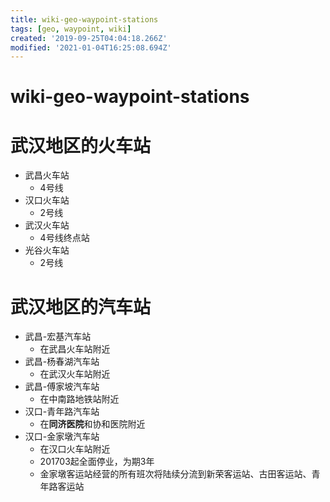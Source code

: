 ```yaml
---
title: wiki-geo-waypoint-stations
tags: [geo, waypoint, wiki]
created: '2019-09-25T04:04:18.266Z'
modified: '2021-01-04T16:25:08.694Z'
---
```


# wiki-geo-waypoint-stations

# 武汉地区的火车站

- 武昌火车站
  - 4号线
- 汉口火车站
  - 2号线
- 武汉火车站
  - 4号线终点站
- 光谷火车站
  - 2号线

# 武汉地区的汽车站

- 武昌-宏基汽车站
  - 在武昌火车站附近
- 武昌-杨春湖汽车站
  - 在武汉火车站附近
- 武昌-傅家坡汽车站
  - 在中南路地铁站附近
- 汉口-青年路汽车站
  - 在**同济医院**和协和医院附近
- 汉口-金家墩汽车站
  - 在汉口火车站附近
  - 201703起全面停业，为期3年
  - 金家墩客运站经营的所有班次将陆续分流到新荣客运站、古田客运站、青年路客运站
